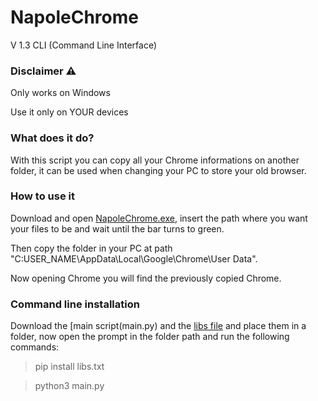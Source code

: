 # NapoleChrome
V 1.3 CLI (Command Line Interface)

### Disclaimer ⚠️

Only works on Windows

Use it only on YOUR devices

### What does it do?

With this script you can copy all your Chrome informations on another folder, it can be used when changing your PC to store your old browser.

### How to use it

Download and open [NapoleChrome.exe](N.exe), insert the path where you want your files to be and wait until the bar turns to green.

Then copy the folder in your PC at path "C:USER_NAME\AppData\Local\Google\Chrome\User Data".


Now opening Chrome you will find the previously copied Chrome.

### Command line installation

Download the [main script(main.py) and the [libs file](libs.txt) and place them in a folder, now open the prompt in the folder path and run the following commands:
> pip install libs.txt

> python3 main.py

